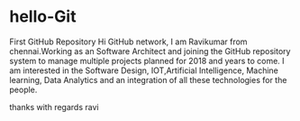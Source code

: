 # hello-Git
First GitHub Repository
Hi GitHub network,
                  I am Ravikumar from chennai.Working as an Software Architect and joining the GitHub repository system to manage multiple projects planned for 2018 and years to come. I am interested in the Software Design, IOT,Artificial Intelligence, Machine learning, Data Analytics and an integration of all these technologies for the people.
                  
thanks
with regards
ravi
